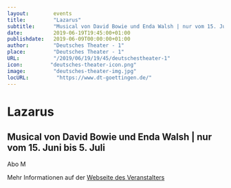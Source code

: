 ```yaml
---
layout:        events
title:         "Lazarus"
subtitle:      "Musical von David Bowie und Enda Walsh | nur vom 15. Juni bis 5. Juli"
date:          2019-06-19T19:45:00+01:00
publishdate:   2019-06-09T00:00:00+01:00
author:        "Deutsches Theater - 1"
place:         "Deutsches Theater - 1"
URL:           "/2019/06/19/19/45/deutschestheater-1"
icon:         "deutsches-theater-icon.png"
image:         "deutsches-theater-img.jpg"
locURL:         "https://www.dt-goettingen.de/"
---
```


Lazarus
===========

Musical von David Bowie und Enda Walsh | nur vom 15. Juni bis 5. Juli
-----------

 Abo M

Mehr Informationen auf der [Webseite des Veranstalters](https://www.dt-goettingen.de/stueck/lazarus/)
